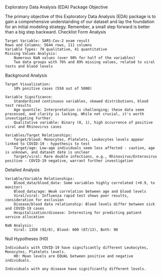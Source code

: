 Exploratory Data Analysis (EDA) Package
Objective

The primary objective of this Exploratory Data Analysis (EDA) package is to gain a comprehensive understanding of our dataset and lay the foundation for an initial modeling strategy. Remember, a small step forward is better than a big step backward.
Checklist
Form Analysis

    Target Variable: SARS-Cov-2 exam result
    Rows and Columns: 5644 rows, 111 columns
    Variable Types: 70 qualitative, 41 quantitative
    Missing Values Analysis:
        Numerous NaN values (over 90% for half of the variables)
        Two data groups with 76% and 89% missing values, related to viral tests and blood levels

Background Analysis

    Target Visualization:
        10% positive cases (558 out of 5000)

    Variable Significance:
        Standardized continuous variables, skewed distributions, blood test results
        Age quantile: Interpretation is challenging; these data seem processed, and clarity is lacking. While not crucial, it's worth investigating further.
        Qualitative variable: Binary (0, 1), high occurrence of positive viral and Rhinovirus cases

    Variables/Target Relationships:
        Target/blood: Monocytes, Platelets, Leukocytes levels appear linked to COVID-19 - hypothesis to test
        Target/age: Low-age individuals seem less affected - caution, age is unknown, and dataset date is unclear
        Target/viral: Rare double infections, e.g., Rhinovirus/Enterovirus positive - COVID-19 negative, warrant further investigation

Detailed Analysis

    Variable/Variable Relationships:
        Blood_data/blood_data: Some variables highly correlated (+0.9, to monitor)
        Blood_data/age: Weak correlation between age and blood levels
        Viral/viral: Influenza rapid test shows poor results, consideration for exclusion
        Disease/blood data relationship: Blood levels differ between sick and COVID-19 cases
        Hospitalization/disease: Interesting for predicting patient service allocation

    NaN Analysis:
        Viral: 1350 (92/8), Blood: 600 (87/13), Both: 90

Null Hypotheses (H0)

    Individuals with COVID-19 have significantly different Leukocytes, Monocytes, Platelets levels.
        H0: Mean levels are EQUAL between positive and negative individuals.

    Individuals with any disease have significantly different levels.
